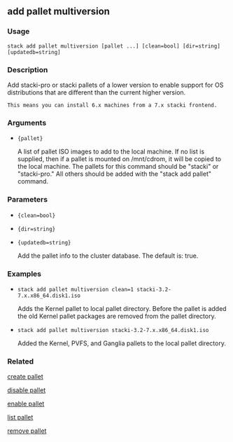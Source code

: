 ## add pallet multiversion

### Usage

`stack add pallet multiversion [pallet ...] [clean=bool] [dir=string] [updatedb=string]`

### Description

Add stacki-pro or stacki pallets of a lower version to
	enable support for OS distributions that are different than
	the current higher version. 
	
	This means you can install 6.x machines from a 7.x stacki frontend.

### Arguments

* `{pallet}`

   A list of pallet ISO images to add to the local machine. If no list is
	supplied, then if a pallet is mounted on /mnt/cdrom, it will be copied
	to the local machine. The pallets for this command should be "stacki"
	or "stacki-pro." All others should be added with the "stack add pallet"
	command.


### Parameters
* `{clean=bool}`
* `{dir=string}`
* `{updatedb=string}`

   Add the pallet info to the cluster database.
	The default is: true.

### Examples

* `stack add pallet multiversion clean=1 stacki-3.2-7.x.x86_64.disk1.iso`

   Adds the Kernel pallet to local pallet directory.  Before the pallet is
	added the old Kernel pallet packages are removed from the pallet
	directory.

* `stack add pallet multiversion stacki-3.2-7.x.x86_64.disk1.iso`

   Added the Kernel, PVFS, and Ganglia pallets to the local pallet
	directory.


### Related
[create pallet](create-pallet)

[disable pallet](disable-pallet)

[enable pallet](enable-pallet)

[list pallet](list-pallet)

[remove pallet](remove-pallet)


